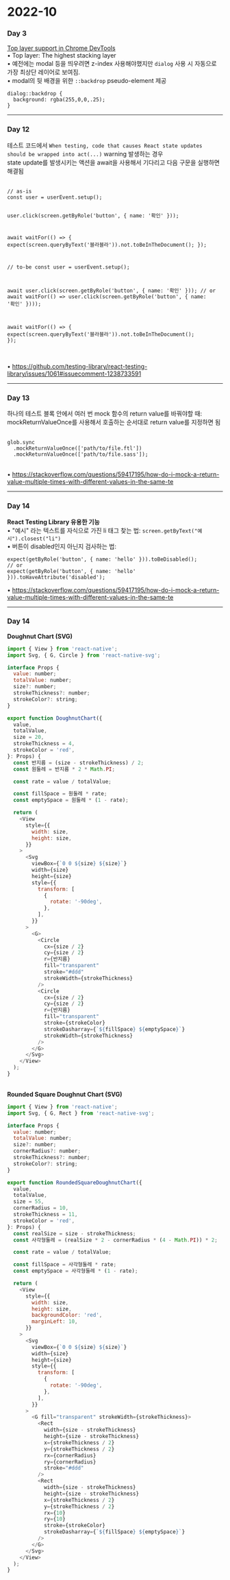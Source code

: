 <h1>2022-10</h1><h3>Day 3</h3><p><a href="https://developer.chrome.com/blog/top-layer-devtools/">Top layer support in Chrome DevTools</a><br>• Top layer: The highest stacking layer<br>• 예전에는 modal 등을 띄우려면 z-index 사용해야했지만 <code>dialog</code> 사용 시 자동으로 가장 최상단 레이어로 보여짐.<br>• modal의 뒷 배경을 위한 <code>::backdrop</code> pseudo-element 제공<br><pre><code>dialog::backdrop {
  background: rgba(255,0,0,.25);
}</code></pre></p>
<hr/><h3>Day 12</h3><p>테스트 코드에서 <code>When testing, code that causes React state updates should be wrapped into act(...)</code>  warning 발생하는 경우<br>state update를 발생시키는 액션을 await을 사용해서 기다리고 다음 구문을 실행하면 해결됨<br><br><pre><code>// as-is
const user = userEvent.setup();

user.click(screen.getByRole(&#39;button&#39;, { name: &#39;확인&#39; }));

await waitFor(() => {
  expect(screen.queryByText(&#39;블라블라&#39;)).not.toBeInTheDocument();
});

// to-be
const user = userEvent.setup();

await user.click(screen.getByRole(&#39;button&#39;, { name: &#39;확인&#39; })); // or await waitFor(() => user.click(screen.getByRole(&#39;button&#39;, { name: &#39;확인&#39; })));

await waitFor(() => {
  expect(screen.queryByText(&#39;블라블라&#39;)).not.toBeInTheDocument();
});</code></pre><br>• <a href="https://github.com/testing-library/react-testing-library/issues/1061#issuecomment-1238733591">https://github.com/testing-library/react-testing-library/issues/1061#issuecomment-1238733591</a></p>
<hr/><h3>Day 13</h3><p>하나의 테스트 블록 안에서 여러 번 mock 함수의 return value를 바꿔야할 때:<br>mockReturnValueOnce를 사용해서 호출하는 순서대로 return value를 지정하면 됨<br><br><pre><code>glob.sync
  .mockReturnValueOnce([&#39;path/to/file.ftl&#39;])
  .mockReturnValueOnce([&#39;path/to/file.sass&#39;]);</code></pre><br>• <a href="https://stackoverflow.com/questions/59417195/how-do-i-mock-a-return-value-multiple-times-with-different-values-in-the-same-te">https://stackoverflow.com/questions/59417195/how-do-i-mock-a-return-value-multiple-times-with-different-values-in-the-same-te</a></p><hr/><h3>Day 14</h3><p><strong>React Testing Library 유용한 기능</strong><br>• &quot;예시&quot; 라는 텍스트를 자식으로 가진 li 태그 찾는 법: <code>screen.getByText(&quot;예시&quot;).closest(&quot;li&quot;)</code><br>• 버튼이 disabled인지 아닌지 검사하는 법: <br><pre><code>expect(getByRole(&#39;button&#39;, { name: &#39;hello&#39; })).toBeDisabled();
// or
expect(getByRole(&#39;button&#39;, { name: &#39;hello&#39; })).toHaveAttribute(&#39;disabled&#39;);</code></pre>• <a href="https://stackoverflow.com/questions/56593840/check-that-button-is-disabled-in-react-testing-library">https://stackoverflow.com/questions/59417195/how-do-i-mock-a-return-value-multiple-times-with-different-values-in-the-same-te</a></p>
<hr/><h3>Day 14</h3><p><strong>Doughnut Chart (SVG)</strong><br/>

```js
import { View } from 'react-native';
import Svg, { G, Circle } from 'react-native-svg';

interface Props {
  value: number;
  totalValue: number;
  size?: number;
  strokeThickness?: number;
  strokeColor?: string;
}

export function DoughnutChart({
  value,
  totalValue,
  size = 20,
  strokeThickness = 4,
  strokeColor = 'red',
}: Props) {
  const 반지름 = (size - strokeThickness) / 2;
  const 원둘레 = 반지름 * 2 * Math.PI;

  const rate = value / totalValue;

  const fillSpace = 원둘레 * rate;
  const emptySpace = 원둘레 * (1 - rate);

  return (
    <View
      style={{
        width: size,
        height: size,
      }}
    >
      <Svg
        viewBox={`0 0 ${size} ${size}`}
        width={size}
        height={size}
        style={{
          transform: [
            {
              rotate: '-90deg',
            },
          ],
        }}
      >
        <G>
          <Circle
            cx={size / 2}
            cy={size / 2}
            r={반지름}
            fill="transparent"
            stroke="#ddd"
            strokeWidth={strokeThickness}
          />
          <Circle
            cx={size / 2}
            cy={size / 2}
            r={반지름}
            fill="transparent"
            stroke={strokeColor}
            strokeDasharray={`${fillSpace} ${emptySpace}`}
            strokeWidth={strokeThickness}
          />
        </G>
      </Svg>
    </View>
  );
}
```
  
  
<br/><strong>Rounded Square Doughnut Chart (SVG)</strong><br/>

```js
import { View } from 'react-native';
import Svg, { G, Rect } from 'react-native-svg';

interface Props {
  value: number;
  totalValue: number;
  size?: number;
  cornerRadius?: number;
  strokeThickness?: number;
  strokeColor?: string;
}

export function RoundedSquareDoughnutChart({
  value,
  totalValue,
  size = 55,
  cornerRadius = 10,
  strokeThickness = 11,
  strokeColor = 'red',
}: Props) {
  const realSize = size - strokeThickness;
  const 사각형둘레 = (realSize * 2 - cornerRadius * (4 - Math.PI)) * 2;

  const rate = value / totalValue;

  const fillSpace = 사각형둘레 * rate;
  const emptySpace = 사각형둘레 * (1 - rate);

  return (
    <View
      style={{
        width: size,
        height: size,
        backgroundColor: 'red',
        marginLeft: 10,
      }}
    >
      <Svg
        viewBox={`0 0 ${size} ${size}`}
        width={size}
        height={size}
        style={{
          transform: [
            {
              rotate: '-90deg',
            },
          ],
        }}
      >
        <G fill="transparent" strokeWidth={strokeThickness}>
          <Rect
            width={size - strokeThickness}
            height={size - strokeThickness}
            x={strokeThickness / 2}
            y={strokeThickness / 2}
            rx={cornerRadius}
            ry={cornerRadius}
            stroke="#ddd"
          />
          <Rect
            width={size - strokeThickness}
            height={size - strokeThickness}
            x={strokeThickness / 2}
            y={strokeThickness / 2}
            rx={10}
            ry={10}
            stroke={strokeColor}
            strokeDasharray={`${fillSpace} ${emptySpace}`}
          />
        </G>
      </Svg>
    </View>
  );
}
```
